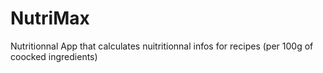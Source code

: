# NutriMax
Nutritionnal App that calculates nuitritionnal infos for recipes (per 100g of coocked ingredients)
